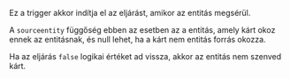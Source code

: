 Ez a trigger akkor indítja el az eljárást, amikor az entitás megsérül.

A `sourceentity` függőség ebben az esetben az a entitás, amely kárt okoz ennek az entitásnak, és null lehet, ha a kárt nem entitás forrás okozza.

Ha az eljárás `false` logikai értéket ad vissza, akkor az entitás nem szenved kárt.
